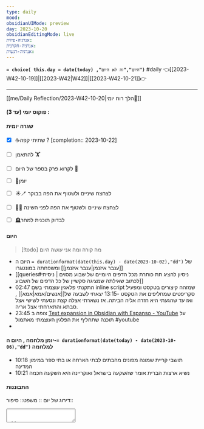 ```yaml
---
type: daily
mood: 
obsidianUIMode: preview
day: 2023-10-20
obsidianEditingMode: live
אנרגיה-פיזית: 
אנרגיה-חקרנית: 
אנרגיה-רגשית:
---
```

**`= choice( this.day = date(today) ,"היום","זה לא היום")`** #daily 👈[[2023-W42-10-19]]|[[2023-W42|W42]]|[[2023-W42-10-21]]👉


<hr />

  [[me/Daily Reflection/2023-W42-10-20|הלך רוח יומי💭]]
  
#### פוקוס יומי (עד 3) :

#### שגרה יומית
- [x] ☕שתיתי קפה ?  [completion:: 2023-10-22]   
- [ ] להתאמן 🏋
- [ ] לקרוא פרק בספר של היום 📔
- [ ] 📕יומן
- [ ] ☀️🪥 לצחצח שיניים ולשטוף את הפה בבוקר
- [ ] 🌚🧼 לצחצח שיניים ולשטוף את הפה לפני השינה
- [ ] 🪦לבדוק תוכנית למחר
 
 
#### היום
> [!todo] מה קורה ומה אני עושה היום 
- היום ה  `= durationformat(date(this.day) - date(2023-10-02),"dd")` של [[ענבר איזנמן|ענבר איזנמן]] ומשפחתה במונטגרו   
- [[queries#ניסיון להציג תת כותרת מכל הדפים היומיים של שבוע מסוים | ניסיתי לכתוב  שאילתה שמציגה סקשיין של כל הדפים של השבוע]] 
-  02:47 התקנתי פלאגין עוצמתי בשם inline script שמזהה קיצורים בטקסט ומפעיל סקריפטים שמחליפים את הטקסט 
-13:15 יצאתי לשבעה של[[אנשים/אמא|אמא]] , ואז עד שהגעתי היא חזרה אליה הביתה. אז נשארתי אצלה קצת ונסעתי לשישי אצל סבתא  והתארחתי אצל אריה.  
- 23:45 צופה ב [Text expansion in Obsidian with Espanso - YouTube](https://www.youtube.com/watch?v=zoeQ5yNoXsY)  על תוכנה שתחליף את הפלגין העוצמתי מאתמול #youtube 
- 
#### יומן מלחמה , היום ה-`= durationformat(date(today) - date(2023-10-06),"dd")` למלחמה
- 10:18 תושבי קריית שמונה מפונים מהבתים לבתי הארחה או בתי ספר במימון המדינה
- 10:21 נשיא ארצות הברית אומר שהשקעה בישראל ואוקריינה היא השקעה חכמה


#### התבוננות 
דירוג של יום :: 
משפט:: 
סיפור:: 

<textarea />


![[2023-W42-10-20#^db804b]]
![[2023-W42-10-19#^508197]]


  [[Obsidian markdown]]
